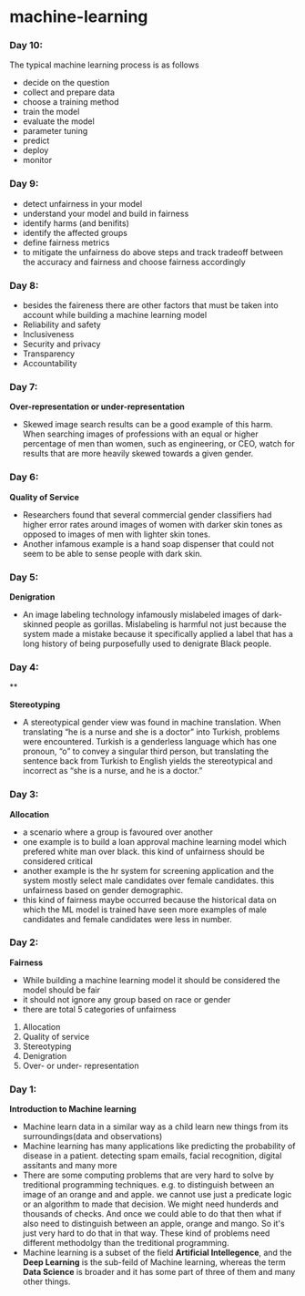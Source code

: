 # machine-learning

### Day 10:
The typical machine learning process is as follows
- decide on the question
- collect and prepare data
- choose a training method
- train the model
- evaluate the model
- parameter tuning
- predict
- deploy
- monitor

### Day 9:
- detect unfairness in your model
- understand your model and build in fairness
- identify harms (and benifits)
- identify the affected groups
- define fairness metrics
- to mitigate the unfairness do above steps and track tradeoff between the accuracy and fairness and choose fairness accordingly

### Day 8:
- besides the faireness there are other factors that must be taken into account while building a machine learning model
- Reliability and safety
- Inclusiveness
- Security and privacy
- Transparency
- Accountability

### Day 7:
**Over-representation or under-representation**
- Skewed image search results can be a good example of this harm. When searching images of professions with an equal or higher percentage of men than women, such as engineering, or CEO, watch for results that are more heavily skewed towards a given gender.

### Day 6:
**Quality of Service**
- Researchers found that several commercial gender classifiers had higher error rates around images of women with darker skin tones as opposed to images of men with lighter skin tones. 
- Another infamous example is a hand soap dispenser that could not seem to be able to sense people with dark skin.

### Day 5:
**Denigration**
- An image labeling technology infamously mislabeled images of dark-skinned people as gorillas. Mislabeling is harmful not just because the system made a mistake because it specifically applied a label that has a long history of being purposefully used to denigrate Black people.

### Day 4:
**

**Stereotyping**
- A stereotypical gender view was found in machine translation. When translating “he is a nurse and she is a doctor” into Turkish, problems were encountered. Turkish is a genderless language which has one pronoun, “o” to convey a singular third person, but translating the sentence back from Turkish to English yields the stereotypical and incorrect as “she is a nurse, and he is a doctor.”

### Day 3:
**Allocation**
- a scenario where a group is favoured over another
- one example is to build a loan approval machine learning model which prefered white man over black. this kind of unfairness should be considered critical
- another example is the hr system for screening application and the system mostly select male candidates over female candidates. this unfairness based on gender demographic.
- this kind of fairness maybe occurred because the historical data on which the ML model is trained have seen more examples of male candidates and female candidates were less in number.

### Day 2:  
**Fairness**
- While building a machine learning model it should be considered the model should be fair
- it should not ignore any group based on race or gender
- there are total 5 categories of unfairness
1. Allocation
2. Quality of service
3. Stereotyping
4. Denigration
5. Over- or under- representation

### Day 1:  
**Introduction to Machine learning**  

- Machine learn data in a similar way as a child learn new things from its surroundings(data and observations)
- Machine learning has many applications like predicting the probability of disease in a patient. detecting spam emails, facial recognition, digital assitants and many more
- There are some computing problems that are very hard to solve by treditional programming techniques. e.g. to distinguish between an image of an orange and and apple. we cannot use just a predicate logic or an algorithm to made that decision. We might need hunderds and thousands of checks. And once we could able to do that then what if also need to distinguish between an apple, orange and mango. So it's just very hard to do that in that way. These kind of problems need different methodolgy than the treditional programming. 
- Machine learning is a subset of the field **Artificial Intellegence**, and the **Deep Learning** is the sub-feild of Machine learning, whereas the term **Data Science** is broader and it has some part of three of them and many other things. 
